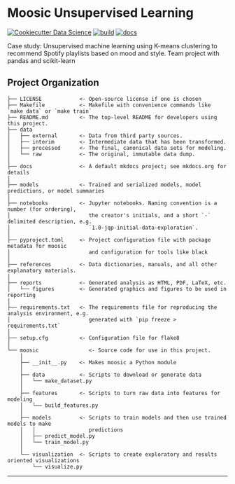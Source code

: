 # Moosic Unsupervised Learning

[![Cookiecutter Data Science](https://img.shields.io/badge/CCDS-Project%20template-328F97?logo=cookiecutter)](https://cookiecutter-data-science.drivendata.org)
[![build](https://github.com/szapp/MoosicUnsupervisedLearning/actions/workflows/build.yml/badge.svg)](https://github.com/szapp/MoosicUnsupervisedLearning/actions/workflows/build.yml)
[![docs](https://img.shields.io/github/deployments/szapp/MoosicUnsupervisedLearning/github-pages?logo=materialformkdocs&logoColor=white&label=docs
)](https://szapp.github.io/MoosicUnsupervisedLearning/)

Case study: Unsupervised machine learning using K-means clustering to recommend Spotify playlists based on mood and style. Team project with pandas and scikit-learn

## Project Organization

```
├── LICENSE            <- Open-source license if one is chosen
├── Makefile           <- Makefile with convenience commands like `make data` or `make train`
├── README.md          <- The top-level README for developers using this project.
├── data
│   ├── external       <- Data from third party sources.
│   ├── interim        <- Intermediate data that has been transformed.
│   ├── processed      <- The final, canonical data sets for modeling.
│   └── raw            <- The original, immutable data dump.
│
├── docs               <- A default mkdocs project; see mkdocs.org for details
│
├── models             <- Trained and serialized models, model predictions, or model summaries
│
├── notebooks          <- Jupyter notebooks. Naming convention is a number (for ordering),
│                         the creator's initials, and a short `-` delimited description, e.g.
│                         `1.0-jqp-initial-data-exploration`.
│
├── pyproject.toml     <- Project configuration file with package metadata for moosic
│                         and configuration for tools like black
│
├── references         <- Data dictionaries, manuals, and all other explanatory materials.
│
├── reports            <- Generated analysis as HTML, PDF, LaTeX, etc.
│   └── figures        <- Generated graphics and figures to be used in reporting
│
├── requirements.txt   <- The requirements file for reproducing the analysis environment, e.g.
│                         generated with `pip freeze > requirements.txt`
│
├── setup.cfg          <- Configuration file for flake8
│
└── moosic                <- Source code for use in this project.
    │
    ├── __init__.py    <- Makes moosic a Python module
    │
    ├── data           <- Scripts to download or generate data
    │   └── make_dataset.py
    │
    ├── features       <- Scripts to turn raw data into features for modeling
    │   └── build_features.py
    │
    ├── models         <- Scripts to train models and then use trained models to make
    │   │                 predictions
    │   ├── predict_model.py
    │   └── train_model.py
    │
    └── visualization  <- Scripts to create exploratory and results oriented visualizations
        └── visualize.py
```

--------

